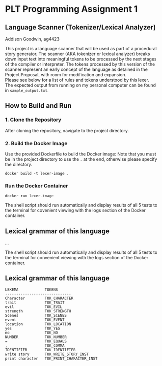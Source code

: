 # PLT Programming Assignment 1

## Language Scanner (Tokenizer/Lexical Analyzer)
Addison Goodwin, ag4423

This project is a language scanner that will be used as part of a procedural story generator. The scanner (AKA tokenizer or lexical analyzer) breaks down input text into meaningful tokens to be processed by the next stages of the compiler or interpreter. The tokens processed by this version of the scanner represent an early concept of the language as detained in the Project Proposal, with room for modification and expansion.  
Please see below for a list of rules and tokens understood by this lexer.  
The expected output from running on my personal computer can be found in `sample_output.txt`.

## How to Build and Run

### 1. Clone the Repository

After cloning the repository, navigate to the project directory.

### 2. Build the Docker Image

Use the provided Dockerfile to build the Docker image:
Note that you must be in the project directory to use the `.` at the end, otherwise please specify the directory.
```
docker build -t lexer-image .
```

### Run the Docker Container
```
docker run lexer-image
```

The shell script should run automatically and display results of all 5 tests to the terminal for covenient viewing with the logs section of the Docker container.

## Lexical grammar of this language
...


The shell script should run automatically and display results of all 5 tests to the terminal for convenient viewing with the logs section of the Docker container.

## Lexical grammar of this language
```
LEXEMA            TOKENS
------------------------------
Character         TOK_CHARACTER
trait             TOK_TRAIT
evil              TOK_EVIL
strength          TOK_STRENGTH
Scenes            TOK_SCENES
event             TOK_EVENT
location          TOK_LOCATION
yes               TOK_YES
no                TOK_NO
NUMBER            TOK_NUMBER
=                 TOK_EQUALS
,                 TOK_COMMA
IDENTIFIER        TOK_IDENTIFIER
write story       TOK_WRITE_STORY_INST
print character   TOK_PRINT_CHARACTER_INST
```
